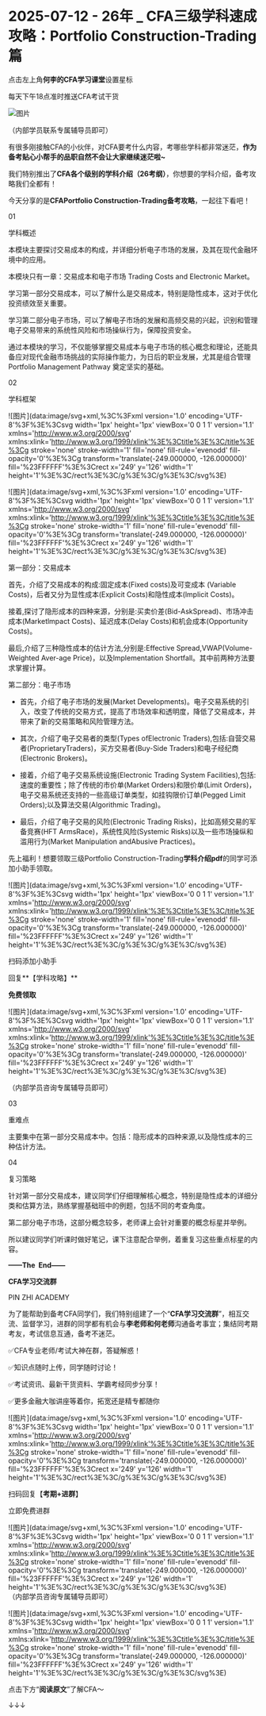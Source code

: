 # 2025-07-12 - 26年 _ CFA三级学科速成攻略：Portfolio Construction-Trading篇

点击左上角**何李的CFA学习课堂**设置星标

每天下午18点准时推送CFA考试干货

![图片](https://mmbiz.qpic.cn/mmbiz_png/X893I6ibJ7AMibTGPNF5eBQNibSRykX50tibicKNB8ZgruBMjArP63WjKccfwr4BlZKE9d3Oqepr70sTRT3XiatW7LicQ/640?wx_fmt=png&from=appmsg&tp=webp&wxfrom=5&wx_lazy=1)

（内部学员联系专属辅导员即可）

有很多刚接触CFA的小伙伴，对CFA要考什么内容，考哪些学科都非常迷茫，**作为备考贴心小帮手的品职自然不会让大家继续迷茫啦~**

我们特别推出了**CFA各个级别的学科介绍（26考纲）**，你想要的学科介绍，备考攻略我们全都有！

今天分享的是**CFAPortfolio Construction-Trading备考攻略**，一起往下看吧！

01

学科概述

本模块主要探讨交易成本的构成，并详细分析电子市场的发展，及其在现代金融环境中的应用。

本模块只有一章：交易成本和电子市场 Trading Costs and Electronic Market。

学习第一部分交易成本，可以了解什么是交易成本，特别是隐性成本，这对于优化投资绩效至关重要。

学习第二部分电子市场，可以了解电子市场的发展和高频交易的兴起，识别和管理电子交易带来的系统性风险和市场操纵行为，保障投资安全。

通过本模块的学习，不仅能够掌握交易成本与电子市场的核心概念和理论，还能具备应对现代金融市场挑战的实际操作能力，为日后的职业发展，尤其是组合管理Portfolio Management Pathway 奠定坚实的基础。

02

学科框架

![图片](data:image/svg+xml,%3C%3Fxml version='1.0' encoding='UTF-8'%3F%3E%3Csvg width='1px' height='1px' viewBox='0 0 1 1' version='1.1' xmlns='http://www.w3.org/2000/svg' xmlns:xlink='http://www.w3.org/1999/xlink'%3E%3Ctitle%3E%3C/title%3E%3Cg stroke='none' stroke-width='1' fill='none' fill-rule='evenodd' fill-opacity='0'%3E%3Cg transform='translate(-249.000000, -126.000000)' fill='%23FFFFFF'%3E%3Crect x='249' y='126' width='1' height='1'%3E%3C/rect%3E%3C/g%3E%3C/g%3E%3C/svg%3E)

![图片](data:image/svg+xml,%3C%3Fxml version='1.0' encoding='UTF-8'%3F%3E%3Csvg width='1px' height='1px' viewBox='0 0 1 1' version='1.1' xmlns='http://www.w3.org/2000/svg' xmlns:xlink='http://www.w3.org/1999/xlink'%3E%3Ctitle%3E%3C/title%3E%3Cg stroke='none' stroke-width='1' fill='none' fill-rule='evenodd' fill-opacity='0'%3E%3Cg transform='translate(-249.000000, -126.000000)' fill='%23FFFFFF'%3E%3Crect x='249' y='126' width='1' height='1'%3E%3C/rect%3E%3C/g%3E%3C/g%3E%3C/svg%3E)

第一部分：交易成本

首先，介绍了交易成本的构成:固定成本(Fixed costs)及可变成本 (Variable Costs)，后者又分为显性成本(Explicit Costs)和隐性成本(lmplicit Costs)。

接着,探讨了隐形成本的四种来源，分别是:买卖价差(Bid-AskSpread)、市场冲击成本(Marketlmpact Costs)、延迟成本(Delay Costs)和机会成本(Opportunity Costs)。

最后,介绍了三种隐性成本的估计方法,分别是:Effective Spread,VWAP(Volume-Weighted Aver-age Price)，以及lmplementation Shortfall。其中前两种方法要求掌握计算。

第二部分：电子市场

* 首先，介绍了电子市场的发展(Market Developments)。电子交易系统的引入，改变了传统的交易方式，提高了市场效率和透明度，降低了交易成本，并带来了新的交易策略和风险管理方法。

* 其次，介绍了电子交易者的类型(Types ofElectronic Traders),包括:自营交易者(ProprietaryTraders)，买方交易者(Buy-Side Traders)和电子经纪商(Electronic Brokers)。

* 接着，介绍了电子交易系统设施(Electronic Trading System Facilities),包括:速度的重要性；除了传统的市价单(Market Orders)和限价单(Limit Orders)，电子交易系统还支持的一些高级订单类型，如挂钩限价订单(Pegged Limit Orders);以及算法交易(Algorithmic Trading)。

* 最后，介绍了电子交易的风险(Electronic Trading Risks)，比如高频交易的军备竞赛(HFT ArmsRace)，系统性风险(Systemic Risks)以及一些市场操纵和滥用行为(Market Manipulation andAbusive Practices)。

先上福利！想要领取三级Portfolio Construction-Trading**学科介绍pdf**的同学可添加小助手领取。

![图片](data:image/svg+xml,%3C%3Fxml version='1.0' encoding='UTF-8'%3F%3E%3Csvg width='1px' height='1px' viewBox='0 0 1 1' version='1.1' xmlns='http://www.w3.org/2000/svg' xmlns:xlink='http://www.w3.org/1999/xlink'%3E%3Ctitle%3E%3C/title%3E%3Cg stroke='none' stroke-width='1' fill='none' fill-rule='evenodd' fill-opacity='0'%3E%3Cg transform='translate(-249.000000, -126.000000)' fill='%23FFFFFF'%3E%3Crect x='249' y='126' width='1' height='1'%3E%3C/rect%3E%3C/g%3E%3C/g%3E%3C/svg%3E)

扫码添加小助手

回复**【学科攻略】**

**免费领取**

![图片](data:image/svg+xml,%3C%3Fxml version='1.0' encoding='UTF-8'%3F%3E%3Csvg width='1px' height='1px' viewBox='0 0 1 1' version='1.1' xmlns='http://www.w3.org/2000/svg' xmlns:xlink='http://www.w3.org/1999/xlink'%3E%3Ctitle%3E%3C/title%3E%3Cg stroke='none' stroke-width='1' fill='none' fill-rule='evenodd' fill-opacity='0'%3E%3Cg transform='translate(-249.000000, -126.000000)' fill='%23FFFFFF'%3E%3Crect x='249' y='126' width='1' height='1'%3E%3C/rect%3E%3C/g%3E%3C/g%3E%3C/svg%3E)

（内部学员咨询专属辅导员即可）

03

重难点

主要集中在第一部分交易成本中。包括：隐形成本的四种来源,以及隐性成本的三种估计方法。

04

复习策略

针对第一部分交易成本，建议同学们仔细理解核心概念，特别是隐性成本的详细分类和估算方法，熟练掌握基础班中的例题，包括不同的考查角度。

第二部分电子市场，这部分概念较多，老师课上会针对重要的概念标星并举例。

所以建议同学们听课时做好笔记，课下注意配合举例，着重复习这些重点标星的内容。

**——The  End——**

**CFA学习交流群**

PIN ZHI ACADEMY

为了能帮助到备考CFA同学们，我们特别组建了一个“**CFA学习交流群**”，相互交流、监督学习，进群的同学都有机会与**李老师和何老师**沟通备考事宜；集结同考期考友，考试信息互通，备考不迷茫。

✅CFA专业老师/考试大神在群，答疑解惑！

✅知识点随时上传，同学随时讨论！

✅考试资讯、最新干货资料、学霸考经同步分享！

✅更多金融大咖讲座等着你，拓宽还是精专都随你

![图片](data:image/svg+xml,%3C%3Fxml version='1.0' encoding='UTF-8'%3F%3E%3Csvg width='1px' height='1px' viewBox='0 0 1 1' version='1.1' xmlns='http://www.w3.org/2000/svg' xmlns:xlink='http://www.w3.org/1999/xlink'%3E%3Ctitle%3E%3C/title%3E%3Cg stroke='none' stroke-width='1' fill='none' fill-rule='evenodd' fill-opacity='0'%3E%3Cg transform='translate(-249.000000, -126.000000)' fill='%23FFFFFF'%3E%3Crect x='249' y='126' width='1' height='1'%3E%3C/rect%3E%3C/g%3E%3C/g%3E%3C/svg%3E)

扫码回复【**考期+进群**】

立即免费进群

![图片](data:image/svg+xml,%3C%3Fxml version='1.0' encoding='UTF-8'%3F%3E%3Csvg width='1px' height='1px' viewBox='0 0 1 1' version='1.1' xmlns='http://www.w3.org/2000/svg' xmlns:xlink='http://www.w3.org/1999/xlink'%3E%3Ctitle%3E%3C/title%3E%3Cg stroke='none' stroke-width='1' fill='none' fill-rule='evenodd' fill-opacity='0'%3E%3Cg transform='translate(-249.000000, -126.000000)' fill='%23FFFFFF'%3E%3Crect x='249' y='126' width='1' height='1'%3E%3C/rect%3E%3C/g%3E%3C/g%3E%3C/svg%3E)  
（内部学员咨询专属辅导员即可）

![图片](data:image/svg+xml,%3C%3Fxml version='1.0' encoding='UTF-8'%3F%3E%3Csvg width='1px' height='1px' viewBox='0 0 1 1' version='1.1' xmlns='http://www.w3.org/2000/svg' xmlns:xlink='http://www.w3.org/1999/xlink'%3E%3Ctitle%3E%3C/title%3E%3Cg stroke='none' stroke-width='1' fill='none' fill-rule='evenodd' fill-opacity='0'%3E%3Cg transform='translate(-249.000000, -126.000000)' fill='%23FFFFFF'%3E%3Crect x='249' y='126' width='1' height='1'%3E%3C/rect%3E%3C/g%3E%3C/g%3E%3C/svg%3E)

点击下方“**阅读原文**”了解CFA～

↓↓↓